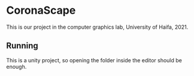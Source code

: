# CoronaScape

This is our project in the computer graphics lab, University of Haifa, 2021.

## Running

This is a unity project, so opening the folder inside the editor should be enough.

